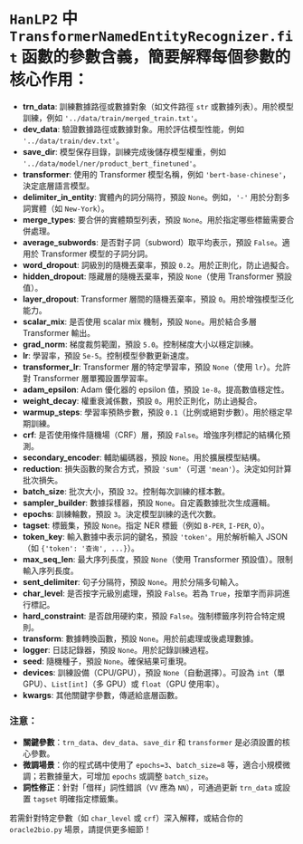 # `HanLP2` 中 `TransformerNamedEntityRecognizer.fit` 函數的參數含義，簡要解釋每個參數的核心作用：

- **trn_data**: 訓練數據路徑或數據對象（如文件路徑 `str` 或數據列表）。用於模型訓練，例如 `'../data/train/merged_train.txt'`。
- **dev_data**: 驗證數據路徑或數據對象。用於評估模型性能，例如 `'../data/train/dev.txt'`。
- **save_dir**: 模型保存目錄，訓練完成後儲存模型權重，例如 `'../data/model/ner/product_bert_finetuned'`。
- **transformer**: 使用的 Transformer 模型名稱，例如 `'bert-base-chinese'`，決定底層語言模型。
- **delimiter_in_entity**: 實體內的詞分隔符，預設 `None`。例如，`'-'` 用於分割多詞實體（如 `New-York`）。
- **merge_types**: 要合併的實體類型列表，預設 `None`。用於指定哪些標籤需要合併處理。
- **average_subwords**: 是否對子詞（subword）取平均表示，預設 `False`。適用於 Transformer 模型的子詞分詞。
- **word_dropout**: 詞級別的隨機丟棄率，預設 `0.2`。用於正則化，防止過擬合。
- **hidden_dropout**: 隱藏層的隨機丟棄率，預設 `None`（使用 Transformer 預設值）。
- **layer_dropout**: Transformer 層間的隨機丟棄率，預設 `0`。用於增強模型泛化能力。
- **scalar_mix**: 是否使用 scalar mix 機制，預設 `None`。用於結合多層 Transformer 輸出。
- **grad_norm**: 梯度裁剪範圍，預設 `5.0`。控制梯度大小以穩定訓練。
- **lr**: 學習率，預設 `5e-5`。控制模型參數更新速度。
- **transformer_lr**: Transformer 層的特定學習率，預設 `None`（使用 `lr`）。允許對 Transformer 層單獨設置學習率。
- **adam_epsilon**: Adam 優化器的 epsilon 值，預設 `1e-8`。提高數值穩定性。
- **weight_decay**: 權重衰減係數，預設 `0`。用於正則化，防止過擬合。
- **warmup_steps**: 學習率預熱步數，預設 `0.1`（比例或絕對步數）。用於穩定早期訓練。
- **crf**: 是否使用條件隨機場（CRF）層，預設 `False`。增強序列標記的結構化預測。
- **secondary_encoder**: 輔助編碼器，預設 `None`。用於擴展模型結構。
- **reduction**: 損失函數的聚合方式，預設 `'sum'`（可選 `'mean'`）。決定如何計算批次損失。
- **batch_size**: 批次大小，預設 `32`。控制每次訓練的樣本數。
- **sampler_builder**: 數據採樣器，預設 `None`。自定義數據批次生成邏輯。
- **epochs**: 訓練輪數，預設 `3`。決定模型訓練的迭代次數。
- **tagset**: 標籤集，預設 `None`。指定 NER 標籤（例如 `B-PER`, `I-PER`, `O`）。
- **token_key**: 輸入數據中表示詞的鍵名，預設 `'token'`。用於解析輸入 JSON（如 `{'token': '查询', ...}`）。
- **max_seq_len**: 最大序列長度，預設 `None`（使用 Transformer 預設值）。限制輸入序列長度。
- **sent_delimiter**: 句子分隔符，預設 `None`。用於分隔多句輸入。
- **char_level**: 是否按字元級別處理，預設 `False`。若為 `True`，按單字而非詞進行標記。
- **hard_constraint**: 是否啟用硬約束，預設 `False`。強制標籤序列符合特定規則。
- **transform**: 數據轉換函數，預設 `None`。用於前處理或後處理數據。
- **logger**: 日誌記錄器，預設 `None`。用於記錄訓練過程。
- **seed**: 隨機種子，預設 `None`。確保結果可重現。
- **devices**: 訓練設備（CPU/GPU），預設 `None`（自動選擇）。可設為 `int`（單 GPU）、`List[int]`（多 GPU）或 `float`（GPU 使用率）。
- **kwargs**: 其他關鍵字參數，傳遞給底層函數。

### 注意：
- **關鍵參數**：`trn_data`、`dev_data`、`save_dir` 和 `transformer` 是必須設置的核心參數。
- **微調場景**：你的程式碼中使用了 `epochs=3`、`batch_size=8` 等，適合小規模微調；若數據量大，可增加 `epochs` 或調整 `batch_size`。
- **詞性修正**：針對「借样」詞性錯誤（`VV` 應為 `NN`），可通過更新 `trn_data` 或設置 `tagset` 明確指定標籤集。

若需針對特定參數（如 `char_level` 或 `crf`）深入解釋，或結合你的 `oracle2bio.py` 場景，請提供更多細節！